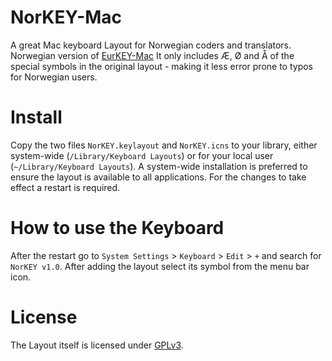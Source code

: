 # NorKEY-Mac
A great Mac keyboard Layout for Norwegian coders and translators.
Norwegian version of [EurKEY-Mac](https://github.com/jonasdiemer/EurKEY-Mac)
It only includes Æ, Ø and Å of the special symbols in the original layout - making it less error prone to typos for Norwegian users.

Install
=======
Copy the two files `NorKEY.keylayout` and `NorKEY.icns` to your library, either system-wide (`/Library/Keyboard Layouts`) or for your local user (`~/Library/Keyboard Layouts`). A system-wide installation is preferred to ensure the layout is available to all applications. For the changes to take effect a restart is required.

How to use the Keyboard
=======
After the restart go to `System Settings` > `Keyboard` > `Edit` > `+` and search for `NorKEY v1.0`. After adding the layout select its symbol from the menu bar icon.

License
=======

The Layout itself is licensed under [GPLv3](http://www.gnu.org/licenses/gpl-3.0.html).
